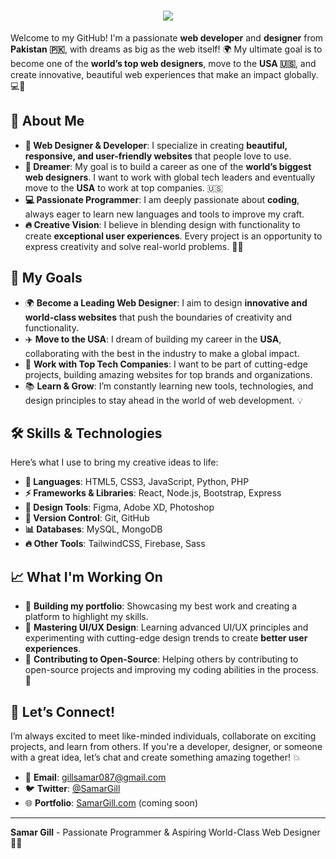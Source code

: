 <h1 align="center">
  <a href="https://github.com/samar007gill">
    <img src="https://readme-typing-svg.demolab.com?font=Dancing+Script&size=32&duration=1500&pause=500&color=6A5ACD&center=true&vCenter=true&width=800&lines=Hi+there!+👋+I'm+SAMAR+GILL;Full+Stack+Developer+%7C+Innovator+%7C+Dreamer;Crafting+Experiences+with+Code+%F0%9F%8E%A8" />
  </a>
</h1>


Welcome to my GitHub! I'm a passionate **web developer** and **designer** from **Pakistan 🇵🇰**, with dreams as big as the web itself! 🌍 My ultimate goal is to become one of the **world’s top web designers**, move to the **USA 🇺🇸**, and create innovative, beautiful web experiences that make an impact globally. 💻🚀

## 🚀 About Me

- **🎨 Web Designer & Developer**: I specialize in creating **beautiful, responsive, and user-friendly websites** that people love to use.  
- **🌟 Dreamer**: My goal is to build a career as one of the **world’s biggest web designers**. I want to work with global tech leaders and eventually move to the **USA** to work at top companies. 🇺🇸
- **💻 Passionate Programmer**: I am deeply passionate about **coding**, always eager to learn new languages and tools to improve my craft.
- **🔥 Creative Vision**: I believe in blending design with functionality to create **exceptional user experiences**. Every project is an opportunity to express creativity and solve real-world problems. 🌈💡

## 🎯 My Goals

- 🌍 **Become a Leading Web Designer**: I aim to design **innovative and world-class websites** that push the boundaries of creativity and functionality.  
- ✈️ **Move to the USA**: I dream of building my career in the **USA**, collaborating with the best in the industry to make a global impact.  
- 🚀 **Work with Top Tech Companies**: I want to be part of cutting-edge projects, building amazing websites for top brands and organizations.  
- 📚 **Learn & Grow**: I’m constantly learning new tools, technologies, and design principles to stay ahead in the world of web development. 💡

## 🛠️ Skills & Technologies

Here’s what I use to bring my creative ideas to life:

- **📝 Languages**: HTML5, CSS3, JavaScript, Python, PHP  
- **⚡ Frameworks & Libraries**: React, Node.js, Bootstrap, Express  
- **🎨 Design Tools**: Figma, Adobe XD, Photoshop  
- **🔄 Version Control**: Git, GitHub  
- **📊 Databases**: MySQL, MongoDB  
- **🔥 Other Tools**: TailwindCSS, Firebase, Sass  

## 📈 What I'm Working On

- 📂 **Building my portfolio**: Showcasing my best work and creating a platform to highlight my skills.  
- 🎨 **Mastering UI/UX Design**: Learning advanced UI/UX principles and experimenting with cutting-edge design trends to create **better user experiences**.  
- 🤖 **Contributing to Open-Source**: Helping others by contributing to open-source projects and improving my coding abilities in the process. 🙌

## 💬 Let’s Connect!

I’m always excited to meet like-minded individuals, collaborate on exciting projects, and learn from others. If you're a developer, designer, or someone with a great idea, let’s chat and create something amazing together! 💥

- 📧 **Email**: gillsamar087@gmail.com  
- 🐦 **Twitter**: [@SamarGill](https://twitter.com/SamarGill)  
- 🌐 **Portfolio**: [SamarGill.com](https://SamarGill.com) (coming soon)

---

**Samar Gill** - Passionate Programmer & Aspiring World-Class Web Designer 🎨🚀


<!--
**samar007gill/samar007gill** is a ✨ _special_ ✨ repository because its `README.md` (this file) appears on your GitHub profile.

Here are some ideas to get you started:

- 🔭 I’m currently working on ...
- 🌱 I’m currently learning ...
- 👯 I’m looking to collaborate on ...
- 🤔 I’m looking for help with ...
- 💬 Ask me about ...
- 📫 How to reach me: ...
- 😄 Pronouns: ...
- ⚡ Fun fact: ...
-->
